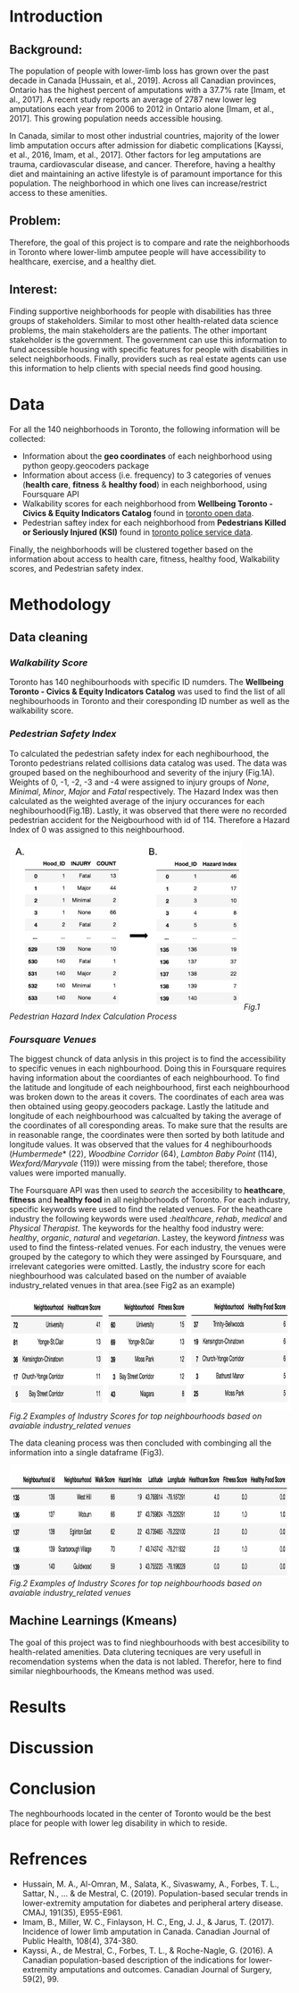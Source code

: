 # Introduction

## Background:
The population of people with lower-limb loss has grown over the past decade in Canada [Hussain, et al., 2019]. Across all Canadian provinces, Ontario has the highest percent of amputations with a 37.7% rate [Imam, et al., 2017]. A recent study reports an average of 2787 new lower leg amputations each year from 2006 to 2012 in Ontario alone [Imam, et al., 2017]. This growing population needs accessible housing.

In Canada, similar to most other industrial countries, majority of the lower limb amputation occurs after admission for diabetic complications [Kayssi, et al., 2016, Imam, et al., 2017]. Other factors for leg amputations are trauma, cardiovascular disease, and cancer. Therefore, having a healthy diet and maintaining an active lifestyle is of paramount importance for this population. The neighborhood in which one lives can increase/restrict access to these amenities. 

## Problem:
Therefore, the goal of this project is to compare and rate the neighborhoods in Toronto where lower-limb amputee people will have accessibility to healthcare, exercise, and a healthy diet. 

## Interest:
Finding supportive neighborhoods for people with disabilities has three groups of stakeholders. Similar to most other health-related data science problems, the main stakeholders are the patients. The other important stakeholder is the government. The government can use this information to fund accessible housing with specific features for people with disabilities in select neighborhoods. Finally, providers such as real estate agents can use this information to help clients with special needs find good housing.

# Data

For all the 140 neighborhoods in Toronto, the following information will be collected:
* Information about the **geo coordinates** of each neighborhood using python geopy.geocoders package
* Information about access (i.e. frequency) to 3 categories of venues (**health care**, **fitness** & **healthy food**) in each neighborhood, using Foursquare API
* Walkability scores for each neighborhood from **Wellbeing Toronto - Civics & Equity Indicators Catalog** found in [toronto open data](https://open.toronto.ca/ "").
* Pedestrian saftey index for each neighborhood from **Pedestrians Killed or Seriously Injured (KSI)** found in [toronto police service data](https://data.torontopolice.on.ca/datasets/pedestrians/data "").

Finally, the neighborhoods will be clustered together based on the information about access to health care, fitness, healthy food, Walkability scores, and Pedestrian safety index. 

# Methodology
## Data cleaning
### *Walkability Score*
Toronto has 140 neghibourhoods with specific ID numders. The **Wellbeing Toronto - Civics & Equity Indicators Catalog** was used to find the list of all neghibourhoods in Toronto and their coresponding ID number as well as the walkability score. 

### *Pedestrian Safety Index*
To calculated the pedestrian safety index for each neghibourhood, the Toronto pedestrians related collisions data catalog was used. The data was grouped based on the neghibourhood and severity of the injury (Fig.1A). Weights of 0, -1, -2, -3 and -4 were assigned to injury groups of *None*, *Minimal*, *Minor*, *Major* and *Fatal* respectively. The Hazard Index was then calculated as the weighted average of the injury occurances for each neghibourhood(Fig.1B). Lastly, it was observed that there were no recorded pedestrian accident for the Neigbourhood with id of 114. Therefore a Hazard Index of 0 was assigned to this neighbourhood.

<img src="../Images/HazardIndexProcess.png" height = 300>
<em>Fig.1 Pedestrian Hazard Index Calculation Process</em>

### *Foursquare Venues*
The biggest chunck of data anlysis in this project is to find the accessibility to specific venues in each nighbourhood. Doing this in Foursquare requires having information about the coordiantes of each neighbourhood. To find the latitude and longitude of each neighbourhood, first each neighbourhood was broken down to the areas it covers. The coordinates of each area was then obtained using geopy.geocoders package. Lastly the latitude and longitude of each neighbourhood was calcualted by taking the average of the coordinates of all coresponding areas. To make sure that the results are in reasonable range, the coordinates were then sorted by both latitude and longitude values. It was observed that the values for 4 neghibourhoods (*Humbermede** (22), *Woodbine Corridor* (64), *Lambton Baby Point* (114), *Wexford/Maryvale* (119)) were missing from the tabel; therefore, those values were imported manually. 

The Foursquare API was then used to *search* the accesibility to **heathcare**, **fitness** and **healthy food** in all neighborhoods of Toronto.
For each industry, specific keywords were used to find the related venues. For the heathcare industry the following keywords were used :*healthcare*, *rehab*, *medical* and *Physical Therapist*. The keywords for the healthy food industry were: *healthy*, *organic*, *natural* and *vegetarian*. Lastey, the keyword *fintness* was used to find the fintess-related venues. For each industry, the venues were grouped by the category to which they were assinged by Foursquare, and irrelevant categories were omitted. Lastly, the industry score for each nieghbourhood was calculated based on the number of avaiable industry_related venues in that area.(see Fig2 as an example) 

<img src="../Images/IndustryScoreExamples.png" height = 200>
<em>Fig.2 Examples of Industry Scores for top neighbourhoods based on avaiable industry_related venues</em>

The data cleaning process was then concluded with combinging all the information into a single dataframe (Fig3).

<img src="../Images/FinalDF.png" height = 200>
<em>Fig.2 Examples of Industry Scores for top neighbourhoods based on avaiable industry_related venues</em>

## Machine Learnings (Kmeans)
The goal of this project was to find nieghbourhoods with best accesibility to health-related amenities. Data clutering tecniques are very usefull in recomendation systems when the data is not labled. Therefor, here to find similar nieghbourhoods, the Kmeans method was used. 

# Results


# Discussion
# Conclusion
The neghbourhoods located in the center of Toronto would be the best place for people with lower leg disability in which to reside. 

# Refrences
* Hussain, M. A., Al-Omran, M., Salata, K., Sivaswamy, A., Forbes, T. L., Sattar, N., ... & de Mestral, C. (2019). Population-based secular trends in lower-extremity amputation for diabetes and peripheral artery disease. CMAJ, 191(35), E955-E961.
* Imam, B., Miller, W. C., Finlayson, H. C., Eng, J. J., & Jarus, T. (2017). Incidence of lower limb amputation in Canada. Canadian Journal of Public Health, 108(4), 374-380.
* Kayssi, A., de Mestral, C., Forbes, T. L., & Roche-Nagle, G. (2016). A Canadian population-based description of the indications for lower-extremity amputations and outcomes. Canadian Journal of Surgery, 59(2), 99.

